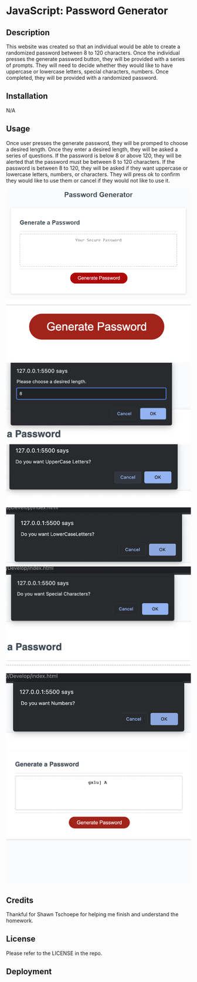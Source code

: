 # JavaScript: Password Generator

## Description

This website was created so that an individual would be able to create a randomized password between 8 to 120 characters. Once the individual presses the generate password button, they will be provided with a series of prompts. They will need to decide whether they would like to have uppercase or lowercase letters, special characters, numbers. Once completed, they will be provided with a randomized password. 

## Installation

N/A

## Usage

Once user presses the generate password, they will be promped to choose a desired length. Once they enter a desired length, they will be asked a series of questions. If the password is below 8 or above 120, they will be alerted that the password must be between 8 to 120 characters. If the password is between 8 to 120, they will be asked if they want uppercase or lowercase letters, numbers, or characters. They will press ok to confirm they would like to use them or cancel if they would not like to use it. 

![alt](/Assets/03-javascript-homework-demo.png)
![alt](/Assets/Screenshot%202023-03-12%20at%2010.17.09%20PM.png)
![alt](/Assets/Screenshot%202023-03-12%20at%2010.17.22%20PM.png)
![alt](/Assets/Screenshot%202023-03-12%20at%2010.17.35%20PM.png)
![alt](/Assets/Screenshot%202023-03-12%20at%2010.17.41%20PM.png)
![alt](/Assets/Screenshot%202023-03-12%20at%2010.17.50%20PM.png)
![alt](/Assets/Screenshot%202023-03-12%20at%2010.18.00%20PM.png)
![alt](/Assets/Screenshot%202023-03-12%20at%2010.18.08%20PM.png)


## Credits

Thankful for Shawn Tschoepe for helping me finish and understand the homework.

## License

Please refer to the LICENSE in the repo.

## Deployment




